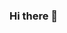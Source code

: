 ### Hi there 👋

<!--
**Pradeepsagarraj/Pradeepsagarraj** is a ✨ _special_ ✨ repository because its `README.md` (this file) appears on your GitHub profile.

I'm Full Stack Solution Architect The crossover between design and programming has always been of interest to me, I've been lucky enough to work alongside some talented teams on a number of high profile websites. I have a wide range of skills that include back-end development using open source technologies (NodeJs, Python), design (working closely with designers), front-end development (React, Angular9, ReactJs, HTML5, CSS3, Javascript, Responsive, UX), Server Administrator(AWS, GCP, Azure),database(MongoDB,cassendra,Mysql), CI/CD(Docker, kubernetes)

Visitor Count

🏆 Github Profile Trophy

Languages and Tools:

bootstrap c cassandra chartjs cplusplus css3 d3js django docker express flask git heroku html5 java javascript jenkins jest linux mariadb matlab mocha mongodb mysql nextjs nodejs oracle postgresql postman python react redis redux selenium spring tensorflow typescript webpack
